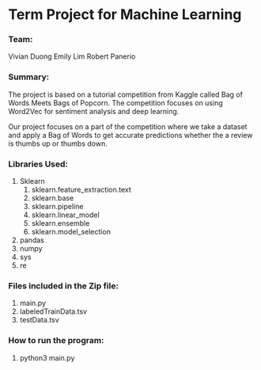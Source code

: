 # Term Project for Machine Learning
### Team:
Vivian Duong
Emily Lim
Robert Panerio

### Summary:
The project is based on a tutorial competition from Kaggle called Bag of Words Meets Bags of Popcorn. The competition focuses on using Word2Vec for sentiment analysis and deep learning. 

Our project focuses on a part of the competition where we take a dataset and apply a Bag of Words to get accurate predictions whether the a review is thumbs up or thumbs down. 
	
### Libraries Used:
1. Sklearn
   1. sklearn.feature_extraction.text
   2. sklearn.base
   3. sklearn.pipeline
   4. sklearn.linear_model
   5. sklearn.ensemble
   6. sklearn.model_selection
2. pandas
3. numpy
4. sys
5. re

### Files included in the Zip file:
1. main.py
2. labeledTrainData.tsv
3. testData.tsv

### How to run the program:
1. python3 main.py